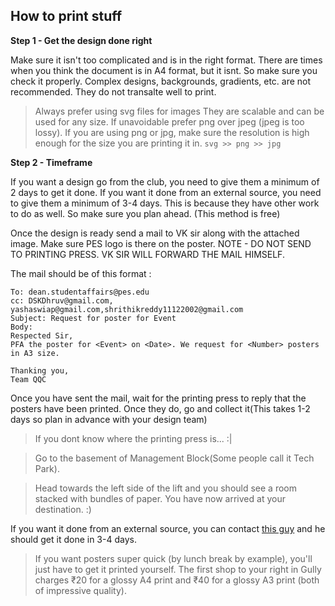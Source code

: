 ## How to print stuff

**Step 1 - Get the design done right**

Make sure it isn't too complicated and is in the right format. There are times when you think the document is in A4 format, but it isnt. So make sure you check it properly.
Complex designs, backgrounds, gradients, etc. are not recommended. They do not transalte well to print.
> Always prefer using svg files for images They are scalable and can be used for any size. If unavoidable prefer png over jpeg (jpeg is too lossy). If you are using png or jpg, make sure the resolution is high enough for the size you are printing it in.
> `svg >> png >> jpg`

**Step 2 - Timeframe**

If you want a design go from the club, you need to give them a minimum of 2 days to get it done. If you want it done from an external source, you need to give them a minimum of 3-4 days. This is because they have other work to do as well. So make sure you plan ahead. (This method is free)

Once the design is ready send a mail to VK sir along with the attached image. Make sure PES logo is there on the poster.
NOTE - DO NOT SEND TO PRINTING PRESS. VK SIR WILL FORWARD THE MAIL HIMSELF.

The mail should be of this format :

```
To: dean.studentaffairs@pes.edu
cc: DSKDhruv@gmail.com, yashaswiap@gmail.com,shrithikreddy11122002@gmail.com
Subject: Request for poster for Event 
Body:
Respected Sir,
PFA the poster for <Event> on <Date>. We request for <Number> posters in A3 size.

Thanking you,
Team QQC
```
Once you have sent the mail, wait for the printing press to reply that the posters have been printed. Once they do, go and collect it(This takes 1-2 days so plan in advance with your design team)

>If you dont know where the printing press is... :|

>Go to the basement of Management Block(Some people call it Tech Park).

>Head towards the left side of the lift and you should see a room stacked with bundles of paper. You have now arrived at your destination. :)



If you want it done from an external source, you can contact [this guy]() and he should get it done in 3-4 days.

> If you want posters super quick (by lunch break by example), you'll just have to get it printed yourself. 
The first shop to your right in Gully charges &#8377;20 for a glossy A4 print and &#8377;40 for a glossy A3 print (both of impressive quality).


